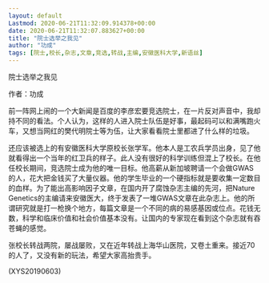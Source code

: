 ```yaml
---
layout: default
Lastmod: 2020-06-21T11:32:09.914378+00:00
date: 2020-06-21T11:32:07.883627+00:00
title: "院士选举之我见"
author: "功成"
tags: [院士,校长,杂志,文章,竞选,转战,主编,安徽医科大学,新语丝]
---
```


院士选举之我见

作者：功成

前一阵网上闹的一个大新闻是百度的李彦宏要竞选院士，在一片反对声音中，我却持不同的看法。个人认为，这样的人进入院士队伍是好事，最起码可以和满嘴跑火车，又想当网红的樊代明院士等为伍，让大家看看院士里都进了什么样的垃圾。

还应该被选上的有安徽医科大学原校长张学军。他本人是工农兵学员出身，见了他就看得出一个当年的红卫兵的样子。此人没有很好的科学训练但混上了校长。在他任校长期间，竞选院士成为他的唯一目标。他高薪从新加坡聘请一个会做GWAS的人，花大把金钱买了大量仪器。他的学生毕业的一个硬指标就是要收集一定数目的血样。为了能出高影响因子文章，在国内开了腐蚀杂志主编的先河，把Nature Genetics的主编请来安徽医大，终于发表了一堆GWAS文章在此杂志上。他的所谓研究就是打一枪换个地方，每篇文章是一个不同的病的易感基因或位点。花钱无数，科学和临床价值和社会价值基本没有。让国内的专家现在看到这个杂志就有吞苍蝇的感觉。

张校长转战两院，屡战屡败，又在近年转战上海华山医院，又卷土重来。接近70的人了，又没有新的玩法，希望大家高抬贵手。

(XYS20190603)

